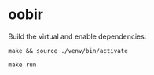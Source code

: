 # oobir

Build the virtual and enable dependencies:

`make && source ./venv/bin/activate`

`make run`